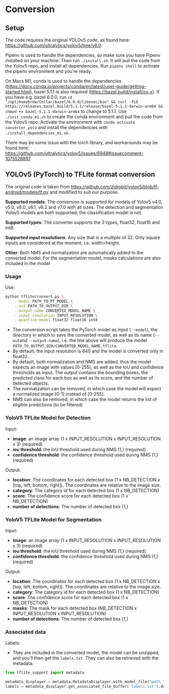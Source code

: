 # Conversion

## Setup

The code requires the original YOLOv5 code, as found here: https://github.com/ultralytics/yolov5/tree/v6.0.

Pipenv is used to handle the dependencies, so make sure you have Pipenv installed on your machine.
Then run `./install.sh`. It will pull the code from the Yolov5 repo, and install all dependencies.
Run `pipenv shell` to activate the pipenv environment and you're ready.

On Macs M1, conda is used to handle the dependencies (https://docs.conda.io/projects/conda/en/latest/user-guide/getting-started.html), 
bazel 5.1.1 is also required (https://bazel.build/install/os-x).
If you have e.g. bazel 6.0.0, run `cd "/opt/homebrew/Cellar/bazel/6.0.0/libexec/bin" && curl -fLO https://releases.bazel.build/5.1.1/release/bazel-5.1.1-darwin-arm64 && chmod +x bazel-5.1.1-darwin-arm64` to change to 5.1.1.
Use `./init_conda_m1.sh` to create the conda environment and pull the code from the Yolov5 repo.
Activate the environment with `conda activate converter_yolo` and install the dependencies
with `./install_dependencies_m1.sh`.

There may be some issue with the torch library, and workarounds may be found
here: https://github.com/ultralytics/yolov5/issues/6948#issuecomment-1075528897

## YOLOv5 (PyTorch) to TFLite format conversion

The original code is taken from https://github.com/zldrobit/yolov5/blob/tf-android/models/tf.py and modified to suit our
purpose.

**Supported models**: The conversion is supported for models of Yolov5 v4.0, v5.0, v6.0, v6.1, v6.2 and v7.0 with all
sizes.
The detection and segmentation Yolov5 models are both supported; the classification model is not.

**Supported types**: The converter supports the 3 types, float32, float16 and int8.

**Supported input resolutions**: Any size that is a multiple of 32.
Only square inputs are considered at the moment, i.e. width=height.

**Other**: Both NMS and normalization are automatically added to the converted model.
For the segmentation model, masks calculations are also included in the model

### Usage

Use:

```bash
python tflite/convert.py \
    --model PATH_TO_PT_MODEL \
    --out PATH_TO_OUTPUT_DIR \
    --output-name CONVERTED_MODEL_NAME \
    --input-resolution INPUT_RESOLUTION \
    --quantize-model float32 float16 int8
```

- The conversion script takes the PyTorch model as input (`--model`), the directory in which to save the converted
  model, as well as its name (`--out`and `--output-name`), i.e. the line above will produce the
  model `PATH_TO_OUTPUT_DIR/CONVERTED_MODEL_NAME.tflite`.
- By default, the input resolution is 640 and the model is converted only in float32.
- By default, both normalization and NMS are added, thus the model expects an image with values [0-255], as well as the
  IoU and confidence thresholds as input. The output contains the bounding boxes, the predicted class for each box as
  well as its score, and the number of detected objects.
- The normalization can be removed, in which case the model will expect a normalized image [0-1] instead of [0-255].
- NMS can also be removed, in which case the model returns the list of eligible predictions (to be filtered)

### YoloV5 TFLite Model for Detection

Input:

* **image**: an image array (1 x INPUT_RESOLUTION x INPUT_RESOLUTION x 3) (required)
* **iou threshold**: the IoU threshold used during NMS (1,) (required)
* **confidence threshold**: the confidence threshold used during NMS (1,) (required)

Output:

* **location**: The coordinates for each detected box (1 x NB_DETECTION x [top, left, bottom, right]). The coordinates
  are relative to the image size.
* **category**:  The category id for each detected box (1 x NB_DETECTION)
* **score**: The confidence score for each detected box (1 x NB_DETECTION)
* **number of detections**: The number of detected box (1,)

### YoloV5 TFLite Model for Segmentation

Input:

* **image**: an image array (1 x INPUT_RESOLUTION x INPUT_RESOLUTION x 3) (required)
* **iou threshold**: the IoU threshold used during NMS (1,) (required)
* **confidence threshold**: the confidence threshold used during NMS (1,) (required)

Output:

* **location**: The coordinates for each detected box (1 x NB_DETECTION x [top, left, bottom, right]). The coordinates
  are relative to the image size.
* **category**:  The category id for each detected box (1 x NB_DETECTION)
* **score**: The confidence score for each detected box (1 x NB_DETECTION)
* **masks**: The mask for each detected box (NB_DETECTION x INPUT_RESOLUTION x INPUT_RESOLUTION)
* **number of detections**: The number of detected box (1,)

### Associated data

Labels:

* They are included in the converted model, the model can be unzipped, and you'll then get the `labels.txt`. They can
  also be retrieved with the metadata.

```python
from tflite_support import metadata

metadata_displayer = metadata.MetadataDisplayer.with_model_file("path_to_the_tflite_model")
labels = metadata_displayer.get_associated_file_buffer('labels.txt').decode().split('\n')[:-1]
```
